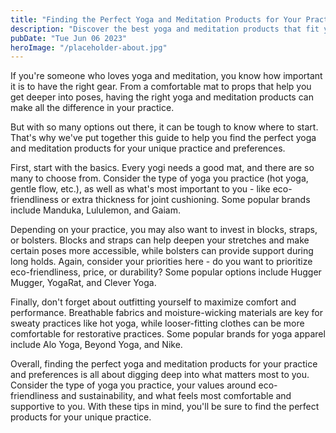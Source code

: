 ```yaml
---
title: "Finding the Perfect Yoga and Meditation Products for Your Practice and Preferences"
description: "Discover the best yoga and meditation products that fit your practice and preferences. Read our guide to find recommendations and tips for your next purchase."
pubDate: "Tue Jun 06 2023"
heroImage: "/placeholder-about.jpg"
---
```


If you&#39;re someone who loves yoga and meditation, you know how important it is to have the right gear. From a comfortable mat to props that help you get deeper into poses, having the right yoga and meditation products can make all the difference in your practice.

But with so many options out there, it can be tough to know where to start. That&#39;s why we&#39;ve put together this guide to help you find the perfect yoga and meditation products for your unique practice and preferences.

First, start with the basics. Every yogi needs a good mat, and there are so many to choose from. Consider the type of yoga you practice (hot yoga, gentle flow, etc.), as well as what&#39;s most important to you - like eco-friendliness or extra thickness for joint cushioning. Some popular brands include Manduka, Lululemon, and Gaiam.

Depending on your practice, you may also want to invest in blocks, straps, or bolsters. Blocks and straps can help deepen your stretches and make certain poses more accessible, while bolsters can provide support during long holds. Again, consider your priorities here - do you want to prioritize eco-friendliness, price, or durability? Some popular options include Hugger Mugger, YogaRat, and Clever Yoga.

Finally, don&#39;t forget about outfitting yourself to maximize comfort and performance. Breathable fabrics and moisture-wicking materials are key for sweaty practices like hot yoga, while looser-fitting clothes can be more comfortable for restorative practices. Some popular brands for yoga apparel include Alo Yoga, Beyond Yoga, and Nike.

Overall, finding the perfect yoga and meditation products for your practice and preferences is all about digging deep into what matters most to you. Consider the type of yoga you practice, your values around eco-friendliness and sustainability, and what feels most comfortable and supportive to you. With these tips in mind, you&#39;ll be sure to find the perfect products for your unique practice.